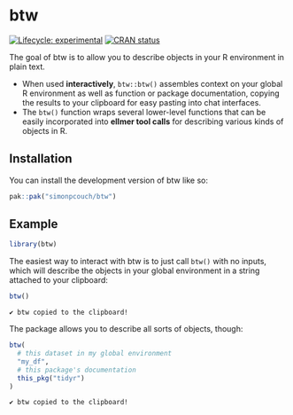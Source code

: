
<!-- README.md is generated from README.Rmd. Please edit that file -->

# btw

<!-- badges: start -->

[![Lifecycle:
experimental](https://img.shields.io/badge/lifecycle-experimental-orange.svg)](https://lifecycle.r-lib.org/articles/stages.html#experimental)
[![CRAN
status](https://www.r-pkg.org/badges/version/btw)](https://CRAN.R-project.org/package=btw)
<!-- badges: end -->

The goal of btw is to allow you to describe objects in your R
environment in plain text.

- When used **interactively**, `btw::btw()` assembles context on your
  global R environment as well as function or package documentation,
  copying the results to your clipboard for easy pasting into chat
  interfaces.
- The `btw()` function wraps several lower-level functions that can be
  easily incorporated into **ellmer tool calls** for describing various
  kinds of objects in R.

## Installation

You can install the development version of btw like so:

``` r
pak::pak("simonpcouch/btw")
```

## Example

``` r
library(btw)
```

The easiest way to interact with btw is to just call `btw()` with no
inputs, which will describe the objects in your global environment in a
string attached to your clipboard:

``` r
btw()
```

    ✔ btw copied to the clipboard!

The package allows you to describe all sorts of objects, though:

``` r
btw(
  # this dataset in my global environment
  "my_df",
  # this package's documentation
  this_pkg("tidyr")
)
```

    ✔ btw copied to the clipboard!
